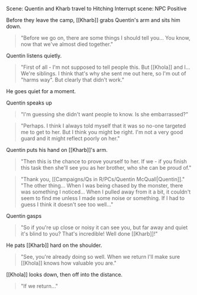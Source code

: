 Scene: Quentin and Kharb travel to Hitching
Interrupt scene: NPC Positive 

Before they leave the camp, [[Kharb]] grabs Quentin's arm and sits him down.

> "Before we go on, there are some things I should tell you... You know, now that we've almost died together."

Quentin listens quietly.

> "First of all - I'm not supposed to tell people this. But [[Khola]] and I... We're siblings. I think that's why she sent me out here, so I'm out of "harms way". But clearly that didn't work."

He goes quiet for a moment.

Quentin speaks up
> "I'm guessing she didn't want people to know. Is she embarrassed?"

> "Perhaps. I think I always told myself that it was so no-one targeted me to get to her. But I think you might be right. I'm not a very good guard and it might reflect poorly on her."

Quentin puts his hand on [[Kharb]]'s arm.
>"Then this is the chance to prove yourself to her. If we - if you finish this task then she'll see you as her brother, who she can be proud of."

>"Thank you, [[Campaigns/Qs in R/PCs/Quentin McQuall|Quentin]]."
>"The other thing... When I was being chased by the monster, there was something I noticed... When I pulled away from it a bit, it couldn't seem to find me unless I made some noise or something. If I had to guess I think it doesn't see too well..."

Quentin gasps
>"So if you're up close or noisy it can see you, but far away and quiet it's blind to you? That's incredible! Well done [[Kharb]]!"

He pats [[Kharb]] hard on the shoulder.
>"See, you're already doing so well. When we return I'll make sure [[Khola]] knows how valuable you are."

[[Khola]] looks down, then off into the distance.
>"If we return..."